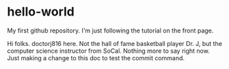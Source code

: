 # hello-world
My first github repository. I'm just following the tutorial on the front page.

Hi folks. doctorj816 here. Not the hall of fame basketball player Dr. J, but the computer science instructor from SoCal.
Nothing more to say right now. Just making a change to this doc to test the commit command.
